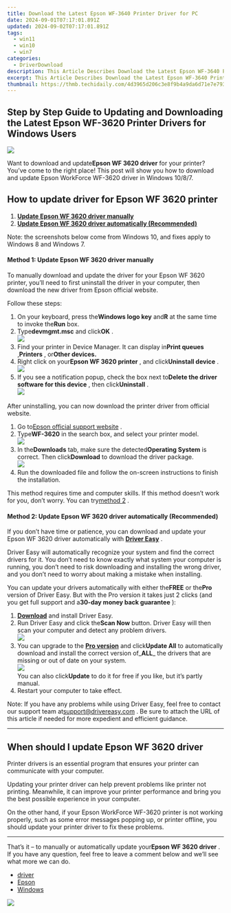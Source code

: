 ```yaml
---
title: Download the Latest Epson WF-3640 Printer Driver for PC
date: 2024-09-01T07:17:01.891Z
updated: 2024-09-02T07:17:01.891Z
tags:
  - win11
  - win10
  - win7
categories:
  - DriverDownload
description: This Article Describes Download the Latest Epson WF-3640 Printer Driver for PC
excerpt: This Article Describes Download the Latest Epson WF-3640 Printer Driver for PC
thumbnail: https://thmb.techidaily.com/4d3965d206c3e8f9b4a9da6d71e7e79363ab237dd992d3524ab2a99d8d4908ed.jpg
---
```


## Step by Step Guide to Updating and Downloading the Latest Epson WF-3620 Printer Drivers for Windows Users

![](https://images.drivereasy.com/wp-content/uploads/2018/11/img_5be2c2e04fc7d.jpg)

 Want to download and update**Epson WF 3620 driver** for your printer? You’ve come to the right place! This post will show you how to download and update Epson WorkForce WF-3620 driver in Windows 10/8/7.

## How to update driver for Epson WF 3620 printer

1. [**Update Epson WF 3620 driver manually**](https://tools.techidaily.com/drivereasy/download/)
2. [**Update Epson WF 3620 driver automatically (Recommended)**](https://tools.techidaily.com/drivereasy/download/)

 Note: the screenshots below come from Windows 10, and fixes apply to Windows 8 and Windows 7.

#### Method 1: Update Epson WF 3620 driver manually

 To manually download and update the driver for your Epson WF 3620 printer, you’ll need to first uninstall the driver in your computer, then download the new driver from Epson official website.

Follow these steps:

1. On your keyboard, press the**Windows logo key** and**R** at the same time to invoke the**Run** box.
2. Type**devmgmt.msc** and click**OK** .  
![](https://images.drivereasy.com/wp-content/uploads/2018/11/img_5be2c379a3ed4.jpg)
3. Find your printer in Device Manager. It can display in**Print queues** ,**Printers** , or**Other devices.**
4. Right click on your**Epson WF 3620 printer** , and click**Uninstall device** .  
![](https://images.drivereasy.com/wp-content/uploads/2018/11/img_5be2c3ac0fc97.png)
5. If you see a notification popup, check the box next to**Delete the driver software for this device** , then click**Uninstall** .  
![](https://images.drivereasy.com/wp-content/uploads/2018/11/img_5be2c412411da.jpg)

 After uninstalling, you can now download the printer driver from official website.

1. Go to[Epson official support website](https://epson.com/Support/Printers/) .
2. Type**WF-3620** in the search box, and select your printer model.  
![](https://images.drivereasy.com/wp-content/uploads/2018/11/img_5be2c49506f41.jpg)
3. In the**Downloads** tab, make sure the detected**Operating System** is correct. Then click**Download** to download the driver package.  
![](https://images.drivereasy.com/wp-content/uploads/2018/11/img_5be2c4d2efa90.jpg)
4. Run the downloaded file and follow the on-screen instructions to finish the installation.

 This method requires time and computer skills. If this method doesn’t work for you, don’t worry. You can try[method 2](https://tools.techidaily.com/drivereasy/download/) .

#### Method 2: Update Epson WF 3620 driver automatically (Recommended)

 If you don’t have time or patience, you can download and update your Epson WF 3620 driver automatically with **[Driver Easy](https://tools.techidaily.com/drivereasy/download/)**  .

 Driver Easy will automatically recognize your system and find the correct drivers for it. You don’t need to know exactly what system your computer is running, you don’t need to risk downloading and installing the wrong driver, and you don’t need to worry about making a mistake when installing.

 You can update your drivers automatically with either the**FREE** or the**Pro** version of Driver Easy. But with the Pro version it takes just 2 clicks (and you get full support and a**30-day money back guarantee** ):

1. [**Download**](https://tools.techidaily.com/drivereasy/download/) and install Driver Easy.
2. Run Driver Easy and click the**Scan Now** button. Driver Easy will then scan your computer and detect any problem drivers.  
![](https://images.drivereasy.com/wp-content/uploads/2018/11/img_5be2c53c6a756.jpg)
3. You can upgrade to the **[Pro version](https://tools.techidaily.com/drivereasy/download/)**  and click**Update All** to automatically download and install the correct version of_**ALL**_ the drivers that are missing or out of date on your system.  
![](https://images.drivereasy.com/wp-content/uploads/2018/11/img_5be2c6040133d.jpg)  
 You can also click**Update** to do it for free if you like, but it’s partly manual.
4. Restart your computer to take effect.

 Note: If you have any problems while using Driver Easy, feel free to contact our support team at[support@drivereasy.com](https://tools.techidaily.com/drivereasy/download/) . Be sure to attach the URL of this article if needed for more expedient and efficient guidance.

---

## When should I update Epson WF 3620 driver

 Printer drivers is an essential program that ensures your printer can communicate with your computer.

 Updating your printer driver can help prevent problems like printer not printing. Meanwhile, it can improve your printer performance and bring you the best possible experience in your computer.

 On the other hand, if your Epson WorkForce WF-3620 printer is not working properly, such as some error messages popping up, or printer offline, you should update your printer driver to fix these problems.

---

 That’s it – to manually or automatically update your**Epson WF 3620 driver** . If you have any question, feel free to leave a comment below and we’ll see what more we can do.

* [driver](https://tools.techidaily.com/drivereasy/download/)
* [Epson](https://tools.techidaily.com/drivereasy/download/)
* [Windows](https://tools.techidaily.com/drivereasy/download/)

<ins class="adsbygoogle"
     style="display:block"
     data-ad-format="autorelaxed"
     data-ad-client="ca-pub-7571918770474297"
     data-ad-slot="1223367746"></ins>



<ins class="adsbygoogle"
     style="display:block"
     data-ad-client="ca-pub-7571918770474297"
     data-ad-slot="8358498916"
     data-ad-format="auto"
     data-full-width-responsive="true"></ins>



<!-- affiliate ads begin -->
<a href="https://estore.winxdvd.com/order/checkout.php?PRODS=4081991&QTY=1&AFFILIATE=108875&CART=1"><img src="https://www.winxdvd.com/affiliate/new-banner/wt-500x500.jpg" border="0"></a>
<!-- affiliate ads end -->
